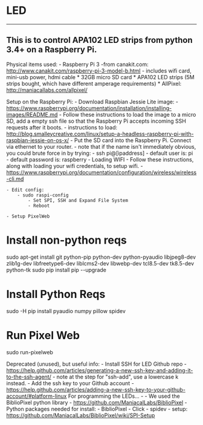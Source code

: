 # LED
---
This is to control APA102 LED strips from python 3.4+ on a Raspberry Pi.
---

Physical items used:
    - Raspberry Pi 3
        -from canakit.com: http://www.canakit.com/raspberry-pi-3-model-b.html
            - includes wifi card, mini-usb power, hdmi cable
    * 32GB micro SD card
    * APA102 LED strips (5M strips bought, which have different amperage requirements)
    * AllPixel: http://maniacallabs.com/allpixel/

Setup on the Raspberry Pi:
    - Download Raspbian Jessie Lite image:
        - https://www.raspberrypi.org/documentation/installation/installing-images/README.md
    - Follow these instructions to load the image to a micro SD, add a empty ssh file so that the Raspberry Pi accepts incoming SSH requests after it boots.
        - instructions to load: http://blog.smalleycreative.com/linux/setup-a-headless-raspberry-pi-with-raspbian-jessie-on-os-x/
    - Put the SD card into the Raspberry Pi. Connect via ethernet to your router.
            - note that if the name isn't immediately obvious, you could brute force in by trying:
                - ssh pi@[ipaddress]
                - default user is: pi
                - default password is: raspberry
    - Loading WIFI
        - Follow these instructions, along with loading your wifi credentials, to setup wifi.
        - https://www.raspberrypi.org/documentation/configuration/wireless/wireless-cli.md

    - Edit config:
        - sudo raspi-config
            - Set SPI, SSH and Expand File System
            - Reboot

    - Setup PixelWeb
# Install non-python reqs
sudo apt-get install git python-pip python-dev python-pyaudio libjpeg8-dev zlib1g-dev libfreetype6-dev liblcms2-dev libwebp-dev tcl8.5-dev tk8.5-dev python-tk 
sudo pip install pip --upgrade
# Install Python Reqs
sudo -H pip install pyaudio numpy pillow spidev
# Run Pixel Web
sudo run-pixelweb


Deprecated (unused), but useful info:
    - Install SSH for LED Github repo
        - https://help.github.com/articles/generating-a-new-ssh-key-and-adding-it-to-the-ssh-agent/
        - note at the step for "ssh-add", use a lowercase k instead.
    - Add the ssh key to your Github account
        - https://help.github.com/articles/adding-a-new-ssh-key-to-your-github-account/#platform-linux
    For programming the LEDs...
        - 
        - We used the BiblioPixel python library
            - https://github.com/ManiacalLabs/BiblioPixel
        - Python packages needed for install:
            - BiblioPixel
            - Click
            - spidev
                - setup: https://github.com/ManiacalLabs/BiblioPixel/wiki/SPI-Setup